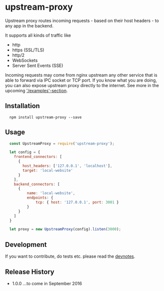 
# upstream-proxy

Upstream proxy routes incoming requests - based on their host headers - to any app in the backend.

It supports all kinds of traffic like
* http
* https (SSL/TLS)
* http/2
* WebSockets
* Server Sent Events (SSE)

Incoming requests may come from nginx upstream any other service that is able to forward via IPC socket or TCP port.
If you know what you are doing, you can also expose upstream proxy directly to the internet. 
See more in the upcoming ['/examples'-section](https://github.com/nodexo/upstream-proxy/tree/master/examples).

## Installation
```shell
  npm install upstream-proxy --save
```

## Usage
```javascript
  const UpstreamProxy = require('upstream-proxy');

  let config = {
    frontend_connectors: [
      {
        host_headers: ['127.0.0.1', 'localhost'],
        target: 'local-website'
      }
    ],
    backend_connectors: [
      { 
          name: 'local-website',
          endpoints: {
              tcp: { host: '127.0.0.1', port: 3001 }
          }
      }
    ]
  }

  let proxy = new UpstreamProxy(config).listen(3000);
```
## Development
If you want to contribute, do tests etc. please 
read the [devnotes](https://github.com/devsparks/html-specialchars/blob/master/devnotes.md).


## Release History
* 1.0.0 ...to come in September 2016
